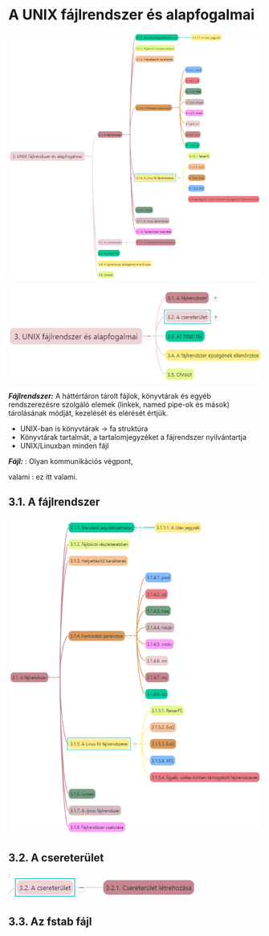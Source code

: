 # A UNIX fájlrendszer és alapfogalmai

![3_all](images/3_all.png)

![3](images/3.png)

***Fájlrendszer:***
A háttértáron tárolt fájlok, könyvtárak és egyéb rendszerezésre szolgáló elemek (linkek, named pipe-ok és mások) tárolásának módját, kezelését és elérését értjük.

* UNIX-ban is könyvtárak -> fa struktúra
* Könyvtárak tartalmát, a tartalomjegyzéket a fájrendszer nyilvántartja
* UNIX/Linuxban minden fájl

***Fájl:***
: Olyan kommunikációs végpont, 

valami
: ez itt valami.

## 3.1. A fájlrendszer

![3.1](images/3.1.png)

## 3.2. A csereterület

![3.2](images/3.2.png)

## 3.3. Az fstab fájl
